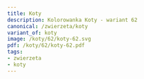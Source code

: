 ```yaml
---
title: Koty
description: Kolorowanka Koty - wariant 62
canonical: /zwierzeta/koty
variant_of: koty
image: /koty/62/koty-62.svg
pdf: /koty/62/koty-62.pdf
tags:
- zwierzeta
- koty
---
```

